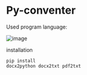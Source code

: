 # Py-conventer
Used program language:

![image](https://github.com/PythonsIDEAS/Py-conventer/assets/137042051/bc53afb1-ebe4-41e4-bc41-e98c54403cf1)

installation

<code class="!whitespace-pre hljs language-bash">pip install docx2python docx2txt pdf2txt</code>
